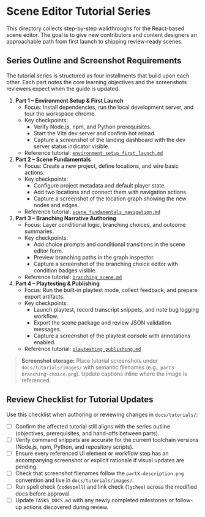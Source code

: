 # Scene Editor Tutorial Series

This directory collects step-by-step walkthroughs for the React-based scene editor. The goal is to give new contributors and content designers an approachable path from first launch to shipping review-ready scenes.

## Series Outline and Screenshot Requirements

The tutorial series is structured as four installments that build upon each other. Each part notes the core learning objectives and the screenshots reviewers expect when the guide is updated.

1. **Part 1 – Environment Setup & First Launch**
   - Focus: Install dependencies, run the local development server, and tour the workspace chrome.
   - Key checkpoints:
     - Verify Node.js, npm, and Python prerequisites.
     - Start the Vite dev server and confirm hot reload.
     - Capture a screenshot of the landing dashboard with the dev server status indicator visible.
   - Reference tutorial: [`environment_setup_first_launch.md`](environment_setup_first_launch.md)
2. **Part 2 – Scene Fundamentals**
   - Focus: Create a new project, define locations, and wire basic actions.
   - Key checkpoints:
     - Configure project metadata and default player state.
     - Add two locations and connect them with navigation actions.
     - Capture a screenshot of the location graph showing the new nodes and edges.
   - Reference tutorial: [`scene_fundamentals_navigation.md`](scene_fundamentals_navigation.md)
3. **Part 3 – Branching Narrative Authoring**
   - Focus: Layer conditional logic, branching choices, and outcome summaries.
   - Key checkpoints:
     - Add choice prompts and conditional transitions in the scene editor form.
     - Preview branching paths in the graph inspector.
     - Capture a screenshot of the branching choice editor with condition badges visible.
   - Reference tutorial: [`branching_scene.md`](branching_scene.md)
4. **Part 4 – Playtesting & Publishing**
   - Focus: Run the built-in playtest mode, collect feedback, and prepare export artifacts.
   - Key checkpoints:
     - Launch playtest, record transcript snippets, and note bug logging workflow.
     - Export the scene package and review JSON validation messages.
     - Capture a screenshot of the playtest console with annotations enabled.
   - Reference tutorial: [`playtesting_publishing.md`](playtesting_publishing.md)

> **Screenshot storage:** Place tutorial screenshots under `docs/tutorials/images/` with semantic filenames (e.g., `part3-branching-choice.png`). Update captions inline where the image is referenced.

## Review Checklist for Tutorial Updates

Use this checklist when authoring or reviewing changes in `docs/tutorials/`:

- [ ] Confirm the affected tutorial still aligns with the series outline (objectives, prerequisites, and hand-offs between parts).
- [ ] Verify command snippets are accurate for the current toolchain versions (Node.js, npm, Python, and repository scripts).
- [ ] Ensure every referenced UI element or workflow step has an accompanying screenshot or explicit rationale if visual updates are pending.
- [ ] Check that screenshot filenames follow the `partX-description.png` convention and live in `docs/tutorials/images/`.
- [ ] Run spell check (`codespell`) and link check (`lychee`) across the modified docs before approval.
- [ ] Update `TASKS_DOCS.md` with any newly completed milestones or follow-up actions discovered during review.
